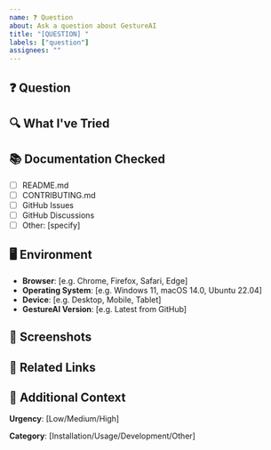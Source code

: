 ```yaml
---
name: ❓ Question
about: Ask a question about GestureAI
title: "[QUESTION] "
labels: ["question"]
assignees: ""
---
```


## ❓ Question

<!-- What would you like to know about GestureAI? -->

## 🔍 What I've Tried

<!-- Describe what you've already tried or researched -->

## 📚 Documentation Checked

<!-- List any documentation you've already reviewed -->

- [ ] README.md
- [ ] CONTRIBUTING.md
- [ ] GitHub Issues
- [ ] GitHub Discussions
- [ ] Other: [specify]

## 🖥️ Environment

<!-- Please complete the following information -->

- **Browser**: [e.g. Chrome, Firefox, Safari, Edge]
- **Operating System**: [e.g. Windows 11, macOS 14.0, Ubuntu 22.04]
- **Device**: [e.g. Desktop, Mobile, Tablet]
- **GestureAI Version**: [e.g. Latest from GitHub]

## 📸 Screenshots

<!-- If applicable, add screenshots to help explain your question -->

## 🔗 Related Links

<!-- Any relevant links, references, or examples -->

## 📝 Additional Context

<!-- Add any other context or details about your question -->

**Urgency**: [Low/Medium/High]

**Category**: [Installation/Usage/Development/Other]
